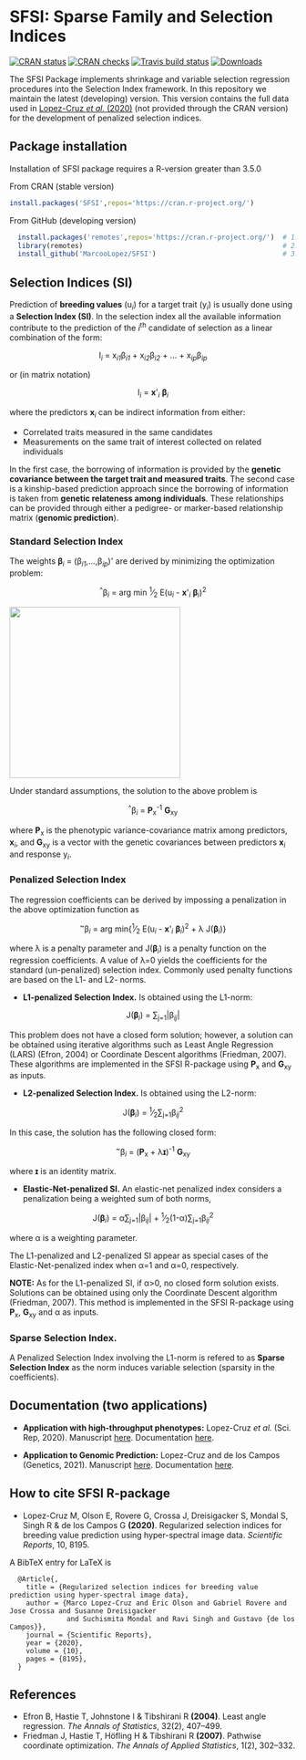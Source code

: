 # SFSI: Sparse Family and Selection Indices

[![CRAN status](https://www.r-pkg.org/badges/version/SFSI?color=green)](https://CRAN.R-project.org/package=SFSI) [![CRAN checks](https://cranchecks.info/badges/worst/SFSI)](https://cran.r-project.org/web/checks/check_results_SFSI.html) [![Travis build status](https://travis-ci.com/MarcooLopez/SFSI.svg?branch=master)](https://travis-ci.com/MarcooLopez/SFSI) [![Downloads](http://cranlogs.r-pkg.org/badges/SFSI?color=blue)](http://www.r-pkg.org/pkg/SFSI)

The SFSI Package implements shrinkage and variable selection regression procedures into the Selection Index framework. In this repository we maintain the latest (developing) version. This version contains the full data used in [Lopez-Cruz *et al.* (2020)](https://www.nature.com/articles/s41598-020-65011-2) (not provided through the CRAN version) for the development of penalized selection indices.

## Package installation

Installation of SFSI package requires a R-version greater than 3.5.0

From CRAN (stable version)
```r
install.packages('SFSI',repos='https://cran.r-project.org/')
```

From GitHub (developing version)
```r
  install.packages('remotes',repos='https://cran.r-project.org/')  # 1. install remotes
  library(remotes)                                                 # 2. load the library
  install_github('MarcooLopez/SFSI')                               # 3. install SFSI from GitHub
```

## Selection Indices (SI)

Prediction of **breeding values** (u<sub><i>i</i></sub>) for a target trait (y<sub><i>i</i></sub>) is usually done using a **Selection Index (SI)**.
In the selection index all the available information contribute to the prediction of the *i*<sup>th</sup> candidate of selection as a linear combination of the form:
<p align="center">
I<sub><i>i</i></sub> = x<sub><i>i1</i></sub>&beta;<sub><i>i1</i></sub> + x<sub><i>i2</i></sub>&beta;<sub><i>i2</i></sub> + ... + x<sub><i>ip</i></sub>&beta;<sub><i>ip</i></sub>
</p>
or (in matrix notation)
<p align="center">
I<sub><i>i</i></sub> = <b>x</b>'<sub><i>i</i></sub> <b>&beta;</b><sub><i>i</i></sub>
</p>
where the predictors <b>x</b><sub><i>i</i></sub> can be indirect information from either:

- Correlated traits measured in the same candidates
- Measurements on the same trait of interest collected on related individuals

In the first case, the borrowing of information is provided by the **genetic covariance between the target trait and measured traits**. The second case is a kinship-based prediction approach since the borrowing of information is taken from **genetic relateness among individuals**. These relationships can be provided through either a pedigree- or marker-based relationship matrix (**genomic prediction**).

### Standard Selection Index

The weights <b>&beta;</b><sub><i>i</i></sub> = (&beta;<sub><i>i1</i></sub>,...,&beta;<sub><i>ip</i></sub>)'
are derived by minimizing the optimization problem:
<p align="center">
<sup>^</sup>&beta;<sub><i>i</i></sub> = arg min <sup>1</sup>&frasl;<sub>2</sub> E(u<sub><i>i</i></sub> - <b>x</b>'<sub><i>i</i></sub> <b>&beta;</b><sub><i>i</i></sub>)<sup>2</sup>
</p>

<img src="https://github.com/MarcooLopez/SFSI/blob/master/vignettes/Img3.svg" width="300"/>

Under standard assumptions, the solution to the above problem is
<p align="center">
<sup>^</sup>&beta;<sub><i>i</i></sub> = <b>P</b><sub>x</sub><sup>-1</sup> <b>G</b><sub>xy</sub>
</p>

where <b>P</b><sub>x</sub> is the phenotypic variance-covariance matrix among predictors, <b>x</b><sub><i>i</i></sub>, and <b>G</b><sub>xy</sub> is a vector with the genetic covariances between predictors <b>x</b><sub><i>i</i></sub> and response y<sub><i>i</i></sub>.

### Penalized Selection Index
The regression coefficients can be derived by impossing a penalization in the above optimization function as
<p align="center">
<sup>~</sup>&beta;<sub><i>i</i></sub> = arg min{<sup>1</sup>&frasl;<sub>2</sub> E(u<sub><i>i</i></sub> - <b>x</b>'<sub><i>i</i></sub> <b>&beta;</b><sub><i>i</i></sub>)<sup>2</sup> + &lambda; J(<b>&beta;</b><sub><i>i</i></sub>)}
</p>

where &lambda; is a penalty parameter and J(<b>&beta;</b><sub><i>i</i></sub>)
is a penalty function on the regression coefficients. A value of &lambda;=0 yields the coefficients for the standard (un-penalized) selection index. Commonly used penalty functions are based on the L1- and L2- norms.

* **L1-penalized Selection Index.** Is obtained using the L1-norm:
<p align="center">
J(<b>&beta;</b><sub><i>i</i></sub>) = &sum;<sub>j=1</sub>|&beta;<sub><i>ij</i></sub>|
</p>

This problem does not have a closed form solution; however, a solution can be obtained using iterative algorithms such as Least Angle Regression (LARS) (Efron, 2004) or Coordinate Descent algorithms (Friedman, 2007). These algorithms are implemented in the SFSI R-package using <b>P</b><sub>x</sub> and <b>G</b><sub>xy</sub> as inputs.

* **L2-penalized Selection Index.** Is obtained using the L2-norm:
<p align="center">
J(<b>&beta;</b><sub><i>i</i></sub>) = <sup>1</sup>&frasl;<sub>2</sub>&sum;<sub>j=1</sub>&beta;<sub><i>ij</i></sub><sup>2</sup>
</p>

In this case, the solution has the following closed form:
<p align="center">
<sup>~</sup>&beta;<sub><i>i</i></sub> = (<b>P</b><sub>x</sub> + &lambda;<b>&#618;</b>)<sup>-1</sup> <b>G</b><sub>xy</sub>
</p>

where <b>&#618;</b> is an identity matrix.

* **Elastic-Net-penalized SI.** An elastic-net penalized index considers a penalization being a weighted sum of both norms,
<p align="center">
J(<b>&beta;</b><sub><i>i</i></sub>) = &alpha;&sum;<sub>j=1</sub>|&beta;<sub><i>ij</i></sub>| + <sup>1</sup>&frasl;<sub>2</sub>(1-&alpha;)&sum;<sub>j=1</sub>&beta;<sub><i>ij</i></sub><sup>2</sup>
</p>

where &alpha; is a weighting parameter.

The L1-penalized and L2-penalized SI appear as special cases of the Elastic-Net-penalized index when &alpha;=1 and &alpha;=0, respectively.

**NOTE:** As for the L1-penalized SI, if &alpha;>0, no closed form solution exists. Solutions can be obtained using only the Coordinate Descent algorithm (Friedman, 2007). This method is implemented in the SFSI R-package using <b>P</b><sub>x</sub>, <b>G</b><sub>xy</sub> and &alpha; as inputs.

### Sparse Selection Index.
A Penalized Selection Index involving the L1-norm is refered to as **Sparse Selection Index** as the norm induces variable selection (sparsity in the coefficients).


## Documentation (two applications)
* **Application with high-throughput phenotypes:**
Lopez-Cruz *et al.* (Sci. Rep, 2020). Manuscript [here](https://www.nature.com/articles/s41598-020-65011-2). Documentation [here](http://htmlpreview.github.io/?https://github.com/MarcooLopez/SFSI/blob/master/inst/doc/PSI-documentation.html).

* **Application to Genomic Prediction:**
Lopez-Cruz and de los Campos (Genetics, 2021). Manuscript [here](https://doi.org/10.1093/genetics/iyab030). Documentation [here](http://htmlpreview.github.io/?https://github.com/MarcooLopez/SFSI/blob/master/inst/doc/SSI-documentation.html).

## How to cite SFSI R-package
* Lopez-Cruz M, Olson E, Rovere G, Crossa J, Dreisigacker S, Mondal S, Singh R & de los Campos G **(2020)**. Regularized selection indices for breeding value prediction using hyper-spectral image data. *Scientific Reports*, 10, 8195.

A BibTeX entry for LaTeX is
```
  @Article{,
    title = {Regularized selection indices for breeding value prediction using hyper-spectral image data},
    author = {Marco Lopez-Cruz and Eric Olson and Gabriel Rovere and Jose Crossa and Susanne Dreisigacker
              and Suchismita Mondal and Ravi Singh and Gustavo {de los Campos}},
    journal = {Scientific Reports},
    year = {2020},
    volume = {10},
    pages = {8195},
  }
```

## References
* Efron B, Hastie T, Johnstone I & Tibshirani R **(2004)**. Least angle regression. *The Annals of Statistics*, 32(2), 407–499.
* Friedman J, Hastie T, Höfling H & Tibshirani R **(2007)**. Pathwise coordinate optimization. *The Annals of Applied Statistics*, 1(2), 302–332.

